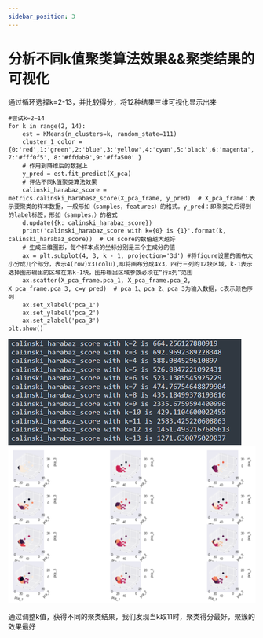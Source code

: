 ```yaml
---
sidebar_position: 3
---
```


# 分析不同k值聚类算法效果&&聚类结果的可视化

通过循环选择k=2-13，并比较得分，将12种结果三维可视化显示出来

```
#尝试k=2~14
for k in range(2, 14):    
    est = KMeans(n_clusters=k, random_state=111)    
    cluster_1_color = {0:'red',1:'green',2:'blue',3:'yellow',4:'cyan',5:'black',6:'magenta', 7:'#fff0f5', 8:'#ffdab9',9:'#ffa500' }
    # 作用到降维后的数据上    
    y_pred = est.fit_predict(X_pca)    
    # 评估不同k值聚类算法效果    
    calinski_harabaz_score = metrics.calinski_harabasz_score(X_pca_frame, y_pred)  # X_pca_frame：表示要聚类的样本数据，一般形如（samples，features）的格式。y_pred：即聚类之后得到的label标签，形如（samples，）的格式    
    d.update({k: calinski_harabaz_score})    
    print('calinski_harabaz_score with k={0} is {1}'.format(k, calinski_harabaz_score))  # CH score的数值越大越好    
    # 生成三维图形，每个样本点的坐标分别是三个主成分的值    
    ax = plt.subplot(4, 3, k - 1, projection='3d') #将figure设置的画布大小分成几个部分，表示4(row)x3(colu),即将画布分成4x3，四行三列的12块区域，k-1表示选择图形输出的区域在第k-1块，图形输出区域参数必须在“行x列”范围    
    ax.scatter(X_pca_frame.pca_1, X_pca_frame.pca_2, X_pca_frame.pca_3, c=y_pred)  # pca_1、pca_2、pca_3为输入数据，c表示颜色序列    
    ax.set_xlabel('pca_1')    
    ax.set_ylabel('pca_2')    
    ax.set_zlabel('pca_3')
plt.show()
```

![1.10](img/../../../static/img/1.10.png "运行效果")
![1.11](img/../../../static/img/1.11.png "运行效果")

通过调整k值，获得不同的聚类结果，我们发现当k取11时，聚类得分最好，聚簇的效果最好
